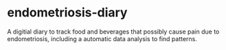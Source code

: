 # endometriosis-diary
A digitial diary to track food and beverages that possibly cause pain due to endometriosis, including a automatic data analysis to find patterns.
